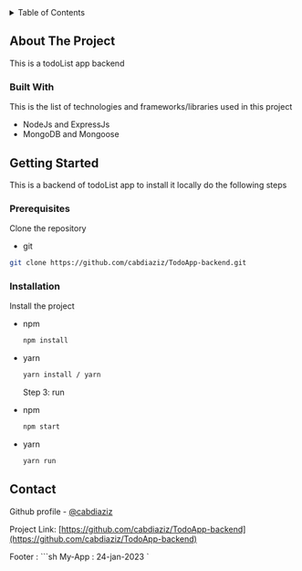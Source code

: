 <!-- TABLE OF CONTENTS -->
<details>
  <summary>Table of Contents</summary>
  <ol>
    <li>
      <a href="#about-the-project">About The Project</a>
      <ul>
        <li><a href="#built-with">Built With</a></li>
      </ul>
    </li>
    <li>
      <a href="#getting-started">Getting Started</a>
      <ul>
        <li><a href="#prerequisites">Prerequisites</a></li>
      </ul>
    </li>
    <li><a href="#contact">Contact</a></li>
  </ol>
</details>

<!-- ABOUT THE PROJECT -->

## About The Project

This is a todoList app backend

### Built With

This is the list of technologies and frameworks/libraries used in this project

- NodeJs and ExpressJs
- MongoDB and Mongoose

<!-- GETTING STARTED -->

## Getting Started

This is a backend of todoList app to install it locally do the following steps

### Prerequisites

Clone the repository

- git

```sh
git clone https://github.com/cabdiaziz/TodoApp-backend.git
```

### Installation

Install the project

- npm

  ```sh
  npm install
  ```

- yarn

  ```sh
  yarn install / yarn
  ```

  Step 3: run

- npm

  ```sh
  npm start
  ```

- yarn
  ```sh
  yarn run
  ```
  <!-- CONTACT -->

## Contact

Github profile - [@cabdiaziz](https://github.com/cabdiaziz)

Project Link: [https://github.com/cabdiaziz/TodoApp-backend](https://github.com/cabdiaziz/TodoApp-backend)

Footer : ```sh
 My-App : 24-jan-2023 
 `
